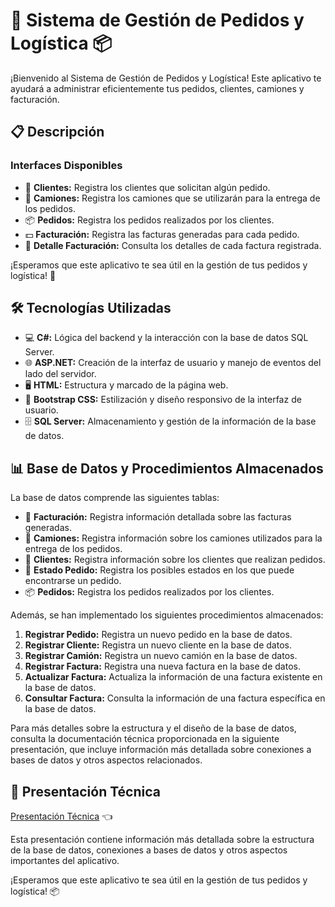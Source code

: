 # 🚚 Sistema de Gestión de Pedidos y Logística 📦

¡Bienvenido al Sistema de Gestión de Pedidos y Logística! Este aplicativo te ayudará a administrar eficientemente tus pedidos, clientes, camiones y facturación.

## 📋 Descripción

### Interfaces Disponibles

- 📝 **Clientes:** Registra los clientes que solicitan algún pedido.
- 🚛 **Camiones:** Registra los camiones que se utilizarán para la entrega de los pedidos.
- 📦 **Pedidos:** Registra los pedidos realizados por los clientes.
- 💵 **Facturación:** Registra las facturas generadas para cada pedido.
- 🧾 **Detalle Facturación:** Consulta los detalles de cada factura registrada.

¡Esperamos que este aplicativo te sea útil en la gestión de tus pedidos y logística! 🚀

## 🛠️ Tecnologías Utilizadas

- 💻 **C#:** Lógica del backend y la interacción con la base de datos SQL Server.
- 🌐 **ASP.NET:** Creación de la interfaz de usuario y manejo de eventos del lado del servidor.
- 🖥️ **HTML:** Estructura y marcado de la página web.
- 🎨 **Bootstrap CSS:** Estilización y diseño responsivo de la interfaz de usuario.
- 🗄️ **SQL Server:** Almacenamiento y gestión de la información de la base de datos.

## 📊 Base de Datos y Procedimientos Almacenados

La base de datos comprende las siguientes tablas:

- 🧾 **Facturación:** Registra información detallada sobre las facturas generadas.
- 🚛 **Camiones:** Registra información sobre los camiones utilizados para la entrega de los pedidos.
- 👤 **Clientes:** Registra información sobre los clientes que realizan pedidos.
- 📑 **Estado Pedido:** Registra los posibles estados en los que puede encontrarse un pedido.
- 📦 **Pedidos:** Registra los pedidos realizados por los clientes.

Además, se han implementado los siguientes procedimientos almacenados:

1. **Registrar Pedido:** Registra un nuevo pedido en la base de datos.
2. **Registrar Cliente:** Registra un nuevo cliente en la base de datos.
3. **Registrar Camión:** Registra un nuevo camión en la base de datos.
4. **Registrar Factura:** Registra una nueva factura en la base de datos.
5. **Actualizar Factura:** Actualiza la información de una factura existente en la base de datos.
6. **Consultar Factura:** Consulta la información de una factura específica en la base de datos.

Para más detalles sobre la estructura y el diseño de la base de datos, consulta la documentación técnica proporcionada en la siguiente presentación, que incluye información más detallada sobre conexiones a bases de datos y otros aspectos relacionados.

## 📄 Presentación Técnica

[Presentación Técnica](https://docs.google.com/presentation/d/1MC8XbSC26SDpvO-7aa6mHNUm1Nb7na25hdjIZRCe8qs/edit?usp=sharing) 👈

Esta presentación contiene información más detallada sobre la estructura de la base de datos, conexiones a bases de datos y otros aspectos importantes del aplicativo.

¡Esperamos que este aplicativo te sea útil en la gestión de tus pedidos y logística! 📦
